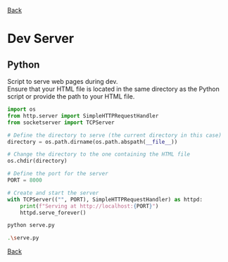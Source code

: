 [Back](index.md)

# Dev Server

## Python

Script to serve web pages during dev.  
Ensure that your HTML file is located in the same directory as the Python script or provide the path to your HTML file.

```python
import os
from http.server import SimpleHTTPRequestHandler
from socketserver import TCPServer

# Define the directory to serve (the current directory in this case)
directory = os.path.dirname(os.path.abspath(__file__))

# Change the directory to the one containing the HTML file
os.chdir(directory)

# Define the port for the server
PORT = 8000

# Create and start the server
with TCPServer(("", PORT), SimpleHTTPRequestHandler) as httpd:
    print(f"Serving at http://localhost:{PORT}")
    httpd.serve_forever()
```

```bash
python serve.py
```

```bash
.\serve.py
```

[Back](index.md)
